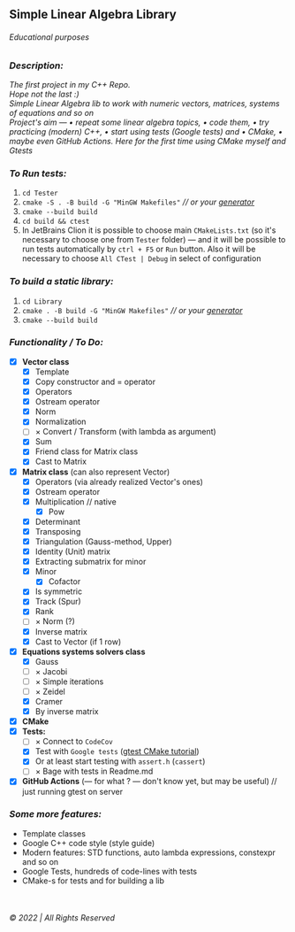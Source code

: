 ## Simple Linear Algebra Library

###### Educational purposes

### _Description:_

_The first project in my C++ Repo.   
Hope not the last :)  
Simple Linear Algebra lib to work with numeric vectors, matrices, systems of equations and so on  
Project's aim — • repeat some linear algebra topics, • code them, • try practicing (modern) C++, • start using tests (Google tests) and • CMake, • maybe even GitHub Actions. Here for the first time using CMake myself and Gtests_

### _To Run tests:_

1. `cd Tester`
2. `cmake -S . -B build -G "MinGW Makefiles"` _// or your [generator](https://cmake.org/cmake/help/latest/manual/cmake-generators.7.html)_
3. `cmake --build build`
4. `cd build && ctest`  
5. In JetBrains Clion it is possible to choose main `CMakeLists.txt` (so it's necessary to choose one from `Tester` folder) — and it will be possible to run tests automatically by `ctrl + F5` or `Run` button. Also it will be necessary to choose `All CTest | Debug` in select of configuration

### _To build a static library:_
1. `cd Library`  
2. `cmake . -B build -G "MinGW Makefiles"` _// or your [generator](https://cmake.org/cmake/help/latest/manual/cmake-generators.7.html)_  
3. `cmake --build build`

### _Functionality / To Do:_

- [x] __Vector class__
    - [x] Template
    - [x] Copy constructor and = operator
    - [x] Operators
    - [x] Ostream operator
    - [x] Norm
    - [x] Normalization
    - [ ] &times; Convert / Transform (with lambda as argument)
    - [x] Sum
    - [x] Friend class for Matrix class
    - [x] Cast to Matrix
- [x] __Matrix class__ (can also represent Vector)
    - [x] Operators (via already realized Vector's ones)
    - [x] Ostream operator
    - [x] Multiplication // native
        - [x] Pow
    - [x] Determinant
    - [x] Transposing
    - [x] Triangulation (Gauss-method, Upper)
    - [x] Identity (Unit) matrix
    - [x] Extracting submatrix for minor
    - [x] Minor
        - [x] Cofactor
    - [x] Is symmetric
    - [x] Track (Spur)
    - [x] Rank
    - [ ] &times; Norm (?)
    - [x] Inverse matrix
    - [x] Cast to Vector (if 1 row)
- [x] __Equations systems solvers class__
  - [x] Gauss
  - [ ] &times; Jacobi
  - [ ] &times; Simple iterations
  - [ ] &times; Zeidel
  - [x] Cramer
  - [x] By inverse matrix    
- [x] __CMake__
- [x] __Tests:__
    - [ ] &times; Connect to `CodeCov`
    - [x] Test with `Google tests` ([gtest CMake tutorial](https://google.github.io/googletest/quickstart-cmake.html))
    - [x] Or at least start testing with `assert.h` (`cassert`)
    - [ ] &times; Bage with tests in Readme.md
- [x] __GitHub Actions__ (— for what ? — don't know yet, but may be useful) // just running gtest on server

### _Some more features:_

* Template classes
* Google C++ code style (style guide)
* Modern features: STD functions, auto lambda expressions, constexpr and so on
* Google Tests, hundreds of code-lines with tests
* CMake-s for tests and for building a lib 

   
&nbsp;  


###### © 2022 | All Rights Reserved